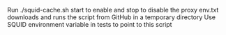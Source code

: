 Run ./squid-cache.sh start to enable and stop to disable the proxy
env.txt downloads and runs the script from GitHub in a temporary directory
Use SQUID environment variable in tests to point to this script
